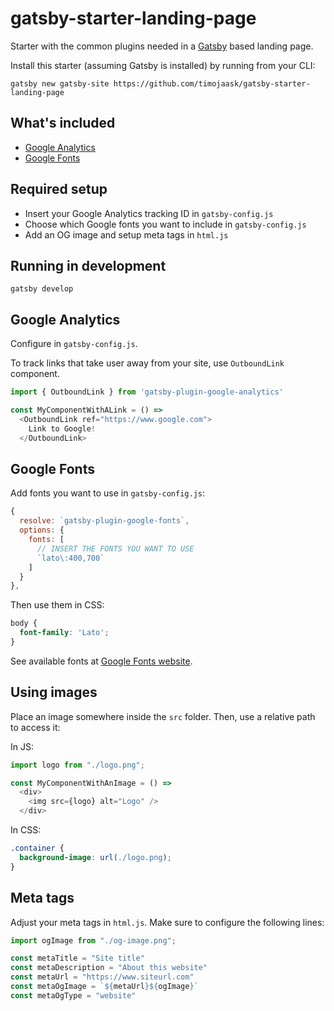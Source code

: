 # gatsby-starter-landing-page
Starter with the common plugins needed in a [Gatsby](https://www.gatsbyjs.org/) based landing page.

Install this starter (assuming Gatsby is installed) by running from your CLI:
```
gatsby new gatsby-site https://github.com/timojaask/gatsby-starter-landing-page
```

## What's included

- [Google Analytics](https://github.com/gatsbyjs/gatsby/tree/master/packages/gatsby-plugin-google-analytics)
- [Google Fonts](https://github.com/didierfranc/gatsby-plugin-google-fonts)

## Required setup

- Insert your Google Analytics tracking ID in `gatsby-config.js`
- Choose which Google fonts you want to include in `gatsby-config.js`
- Add an OG image and setup meta tags in `html.js`

## Running in development
```
gatsby develop
```

## Google Analytics

Configure in `gatsby-config.js`.

To track links that take user away from your site, use `OutboundLink` component.

```javascript
import { OutboundLink } from 'gatsby-plugin-google-analytics'

const MyComponentWithALink = () => 
  <OutboundLink ref="https://www.google.com">
    Link to Google!
  </OutboundLink>
```

## Google Fonts

Add fonts you want to use in `gatsby-config.js`:
```javascript
{
  resolve: `gatsby-plugin-google-fonts`,
  options: {
    fonts: [
      // INSERT THE FONTS YOU WANT TO USE
      `lato\:400,700`
    ]
  }
},
```

Then use them in CSS:
```css
body {
  font-family: 'Lato';
}
```

See available fonts at [Google Fonts website](https://fonts.google.com).

## Using images

Place an image somewhere inside the `src` folder. Then, use a relative path to access it:

In JS:
```javascript
import logo from "./logo.png";

const MyComponentWithAnImage = () => 
  <div>
    <img src={logo} alt="Logo" />
  </div>
```

In CSS:
```css
.container {
  background-image: url(./logo.png);
}
```

## Meta tags

Adjust your meta tags in `html.js`. Make sure to configure the following lines:

```javascript
import ogImage from "./og-image.png";

const metaTitle = "Site title"
const metaDescription = "About this website"
const metaUrl = "https://www.siteurl.com"
const metaOgImage = `${metaUrl}${ogImage}`
const metaOgType = "website"
```